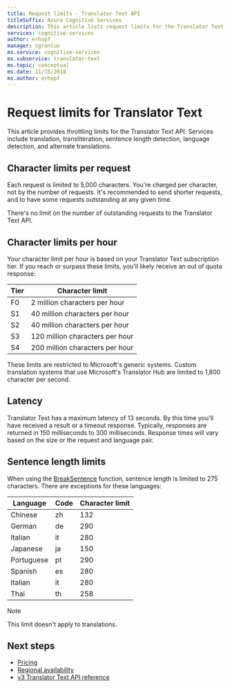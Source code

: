 ```yaml
---
title: Request limits - Translator Text API
titleSuffix: Azure Cognitive Services
description: This article lists request limits for the Translator Text API. Charges are incurred based on character count, not request frequency with a limit of 5,000 characters per request. Character limits are subscription based, with F0 limited to 2 million characters per hour.
services: cognitive-services
author: erhopf
manager: cgronlun
ms.service: cognitive-services
ms.subservice: translator-text
ms.topic: conceptual
ms.date: 11/15/2018
ms.author: erhopf
---
```


# Request limits for Translator Text

This article provides throttling limits for the Translator Text API. Services include translation, transliteration, sentence length detection, language detection, and alternate translations.

## Character limits per request

Each request is limited to 5,000 characters. You're charged per character, not by the number of requests. It's recommended to send shorter requests, and to have some requests outstanding at any given time.

There's no limit on the number of outstanding requests to the Translator Text API.

## Character limits per hour

Your character limit per hour is based on your Translator Text subscription tier. If you reach or surpass these limits, you'll likely receive an out of quota response:

| Tier | Character limit |
|------|-----------------|
| F0 | 2 million characters per hour |
| S1 | 40 million characters per hour |
| S2 | 40 million characters per hour |
| S3 | 120 million characters per hour |
| S4 | 200 million characters per hour |

These limits are restricted to Microsoft's generic systems. Custom translation systems that use Microsoft's Translator Hub are limited to 1,800 character per second.

## Latency

Translator Text has a maximum latency of 13 seconds. By this time you'll have received a result or a timeout response. Typically, responses are returned in 150 milliseconds to 300 milliseconds. Response times will vary based on the size or the request and language pair.

## Sentence length limits

When using the [BreakSentence](https://docs.microsoft.com/azure/cognitive-services/translator/reference/v3-0-break-sentence) function, sentence length is limited to 275 characters. There are exceptions for these languages:

| Language | Code | Character limit |
|----------|------|-----------------|
| Chinese | zh | 132 |
| German | de | 290 |
| Italian | it | 280 |
| Japanese | ja | 150 |
| Portuguese | pt | 290 |
| Spanish | es | 280 |
| Italian | it | 280 |
| Thai | th | 258 |

> [!NOTE]
> This limit doesn't apply to translations.

## Next steps

* [Pricing](https://azure.microsoft.com/pricing/details/cognitive-services/translator-text-api/)
* [Regional availability](https://azure.microsoft.com/global-infrastructure/services/?products=cognitive-services)
* [v3 Translator Text API reference](https://docs.microsoft.com/azure/cognitive-services/translator/reference/v3-0-reference)
